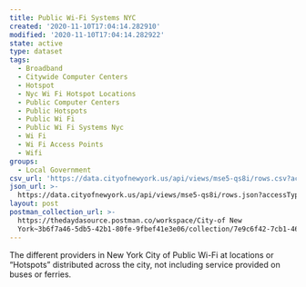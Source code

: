 ```yaml
---
title: Public Wi-Fi Systems NYC
created: '2020-11-10T17:04:14.282910'
modified: '2020-11-10T17:04:14.282922'
state: active
type: dataset
tags:
  - Broadband
  - Citywide Computer Centers
  - Hotspot
  - Nyc Wi Fi Hotspot Locations
  - Public Computer Centers
  - Public Hotspots
  - Public Wi Fi
  - Public Wi Fi Systems Nyc
  - Wi Fi
  - Wi Fi Access Points
  - Wifi
groups:
  - Local Government
csv_url: 'https://data.cityofnewyork.us/api/views/mse5-qs8i/rows.csv?accessType=DOWNLOAD'
json_url: >-
  https://data.cityofnewyork.us/api/views/mse5-qs8i/rows.json?accessType=DOWNLOAD
layout: post
postman_collection_url: >-
  https://thedaydasource.postman.co/workspace/City-of New
  York~3b6f7a46-5db5-42b1-80fe-9fbef41e3e06/collection/7e9c6f42-7cb1-460a-8a6a-978660db1011
---
```

The different providers in New York City of Public Wi-Fi at locations or “Hotspots” distributed across the city, not including service provided on buses or ferries.
